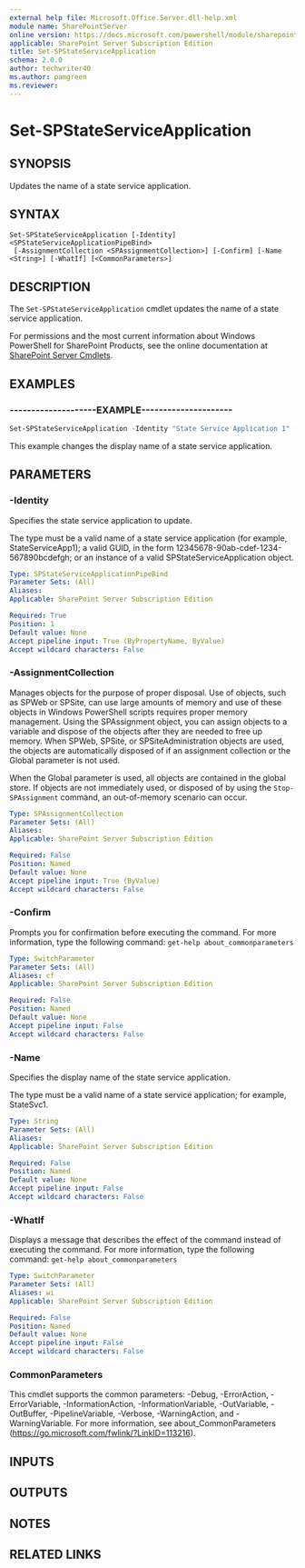 ```yaml
---
external help file: Microsoft.Office.Server.dll-help.xml
module name: SharePointServer
online version: https://docs.microsoft.com/powershell/module/sharepoint-server/set-spstateserviceapplication
applicable: SharePoint Server Subscription Edition
title: Set-SPStateServiceApplication
schema: 2.0.0
author: techwriter40
ms.author: pamgreen
ms.reviewer:
---
```


# Set-SPStateServiceApplication

## SYNOPSIS
Updates the name of a state service application.


## SYNTAX

```
Set-SPStateServiceApplication [-Identity] <SPStateServiceApplicationPipeBind>
 [-AssignmentCollection <SPAssignmentCollection>] [-Confirm] [-Name <String>] [-WhatIf] [<CommonParameters>]
```

## DESCRIPTION
The `Set-SPStateServiceApplication` cmdlet updates the name of a state service application.

For permissions and the most current information about Windows PowerShell for SharePoint Products, see the online documentation at [SharePoint Server Cmdlets](https://docs.microsoft.com/powershell/sharepoint/sharepoint-server/sharepoint-server-cmdlets).


## EXAMPLES

### --------------------EXAMPLE---------------------
```powershell
Set-SPStateServiceApplication -Identity "State Service Application 1" -Name "New name for State Service Application 1"
```

This example changes the display name of a state service application.


## PARAMETERS

### -Identity
Specifies the state service application to update.

The type must be a valid name of a state service application (for example, StateServiceApp1); a valid GUID, in the form 12345678-90ab-cdef-1234-567890bcdefgh; or an instance of a valid SPStateServiceApplication object.

```yaml
Type: SPStateServiceApplicationPipeBind
Parameter Sets: (All)
Aliases: 
Applicable: SharePoint Server Subscription Edition

Required: True
Position: 1
Default value: None
Accept pipeline input: True (ByPropertyName, ByValue)
Accept wildcard characters: False
```

### -AssignmentCollection
Manages objects for the purpose of proper disposal.
Use of objects, such as SPWeb or SPSite, can use large amounts of memory and use of these objects in Windows PowerShell scripts requires proper memory management.
Using the SPAssignment object, you can assign objects to a variable and dispose of the objects after they are needed to free up memory.
When SPWeb, SPSite, or SPSiteAdministration objects are used, the objects are automatically disposed of if an assignment collection or the Global parameter is not used.

When the Global parameter is used, all objects are contained in the global store.
If objects are not immediately used, or disposed of by using the `Stop-SPAssignment` command, an out-of-memory scenario can occur.

```yaml
Type: SPAssignmentCollection
Parameter Sets: (All)
Aliases: 
Applicable: SharePoint Server Subscription Edition

Required: False
Position: Named
Default value: None
Accept pipeline input: True (ByValue)
Accept wildcard characters: False
```

### -Confirm
Prompts you for confirmation before executing the command.
For more information, type the following command: `get-help about_commonparameters`

```yaml
Type: SwitchParameter
Parameter Sets: (All)
Aliases: cf
Applicable: SharePoint Server Subscription Edition

Required: False
Position: Named
Default value: None
Accept pipeline input: False
Accept wildcard characters: False
```

### -Name
Specifies the display name of the state service application.

The type must be a valid name of a state service application; for example, StateSvc1.

```yaml
Type: String
Parameter Sets: (All)
Aliases: 
Applicable: SharePoint Server Subscription Edition

Required: False
Position: Named
Default value: None
Accept pipeline input: False
Accept wildcard characters: False
```

### -WhatIf
Displays a message that describes the effect of the command instead of executing the command.
For more information, type the following command: `get-help about_commonparameters`

```yaml
Type: SwitchParameter
Parameter Sets: (All)
Aliases: wi
Applicable: SharePoint Server Subscription Edition

Required: False
Position: Named
Default value: None
Accept pipeline input: False
Accept wildcard characters: False
```

### CommonParameters
This cmdlet supports the common parameters: -Debug, -ErrorAction, -ErrorVariable, -InformationAction, -InformationVariable, -OutVariable, -OutBuffer, -PipelineVariable, -Verbose, -WarningAction, and -WarningVariable. For more information, see about_CommonParameters (https://go.microsoft.com/fwlink/?LinkID=113216).

## INPUTS

## OUTPUTS

## NOTES

## RELATED LINKS
